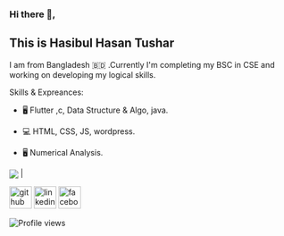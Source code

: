 ### Hi there 👋, 
 ## This is Hasibul Hasan Tushar
 I am from Bangladesh 🇧🇩 .Currently I'm completing my BSC in CSE and working on developing my logical skills.

Skills & Expreances: 
* 🖥️ Flutter ,c, Data Structure & Algo, java.
* 💻 HTML, CSS, JS, wordpress.     

* 🖥️ Numerical Analysis.

<!-- | <a href="https://github.com/anuraghazra/github-readme-stats"><img align="center" src="https://github-readme-stats.vercel.app/api?username=HH-Tushar&show_icons=true&include_all_commits=true&theme=buefy&hide_border=true" alt="Anurag's github stats" /></a> | -->
<a href="https://github.com/anuraghazra/github-readme-stats"><img align="center" src="https://github-readme-stats.vercel.app/api/top-langs/?username=HH-Tushar&layout=compact&theme=buefy&hide_border=true" /></a> |

[<img src='https://cdn.jsdelivr.net/npm/simple-icons@3.0.1/icons/github.svg' alt='github' height='40'>](https://github.com/HH-Tushar)  [<img src='https://cdn.jsdelivr.net/npm/simple-icons@3.0.1/icons/linkedin.svg' alt='linkedin' height='40'>](https://www.linkedin.com/in/hasibul-hasan-tushar-57632b216/)  [<img src='https://cdn.jsdelivr.net/npm/simple-icons@3.0.1/icons/facebook.svg' alt='facebook' height='40'>](https://www.facebook.com/hasibul.hasan.tushar.5)  

![Profile views](https://gpvc.arturio.dev/HH-Tushar)  
